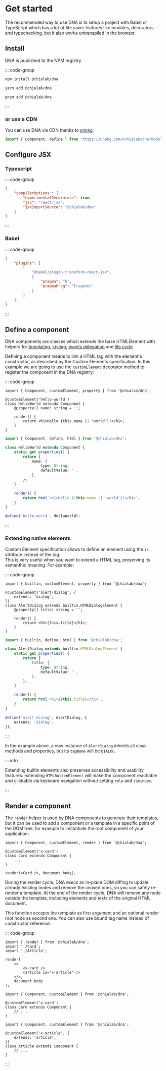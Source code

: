 # Get started

The recommended way to use DNA is to setup a project with Babel or TypeScript which has a lot of life saver features like modules, decorators and typechecking, but it also works untranspiled in the browser.

## Install

DNA is published to the NPM registry

::: code-group

```bash [npm]
npm install @chialab/dna
```

```bash [yarn]
yarn add @chialab/dna
```

```bash [pnpm]
pnpm add @chialab/dna
```

:::

### or use a CDN

You can use DNA via CDN thanks to [unpkg](https://unpkg.com/):

```ts
import { Component, define } from 'https://unpkg.com/@chialab/dna?module';
```

## Configure JSX

### Typescript

::: code-group

```json [tsconfig.json]
{
    "compilerOptions": {
        "experimentalDecorators": true,
        "jsx": "react-jsx",
        "jsxImportSource": "@chialab/dna"
    }
}
```

:::

### Babel

::: code-group

```json [babel.config.json]
{
    "plugins": [
        [
            "@babel/plugin-transform-react-jsx",
            {
                "pragma": "h",
                "pragmaFrag": "Fragment"
            }
        ]
    ]
}
```

:::

## Define a component

DNA components are classes which extends the base HTMLElement with helpers for [templating](./templates), [styling](./styles), [events delegation](./events) and [life cycle](./life-cycle).

Defining a component means to link a HTML tag with the element's constructor, as described by the Custom Elements specification.
In this example we are going to use the `customElement` decorator method to register the component in the DNA registry:

::: code-group

```tsx [TypeScript]
import { Component, customElement, property } from '@chialab/dna';

@customElement('hello-world')
class HelloWorld extends Component {
    @property() name: string = '';

    render() {
        return <h1>Hello {this.name || 'world'}!</h1>;
    }
}
```

```ts [JavaScript]
import { Component, define, html } from '@chialab/dna';

class HelloWorld extends Component {
    static get properties() {
        return {
            name: {
                type: String,
                defaultValue: '',
            },
        };
    }

    render() {
        return html`<h1>Hello ${this.name || 'world'}!</h1>`;
    }
}

define('hello-world', HelloWorld);
```

:::

### Extending native elements

Custom Element specification allows to define an element using the `is` attribute instead of the tag.  
This is very useful when you want to extend a HTML tag, preserving its semanthic meaning. For example:

::: code-group

```tsx [TypeScript]
import { builtin, customElement, property } from '@chialab/dna';

@customElement('alert-dialog', {
    extends: 'dialog',
})
class AlertDialog extends builtin.HTMLDialogElement {
    @property() title: string = '';

    render() {
        return <h1>{this.title}</h1>;
    }
}
```

```ts [JavaScript]
import { builtin, define, html } from '@chialab/dna';

class AlertDialog extends builtin.HTMLDialogElement {
    static get properties() {
        return {
            title: {
                type: String,
                defaultValue: '',
            },
        };
    }

    render() {
        return html`<h1>${this.title}</h1>`;
    }
}

define('alert-dialog', AlertDialog, {
    extends: 'dialog',
});
```

:::

In the example above, a new instance of `AlertDialog` inherits all class methods and properties, but its `tagName` will be `DIALOG`.

::: info

Extending builtin elements also preserves accessibility and usability features: extending `HTMLButtonElement` will make the component reachable and clickable via keyboard navigation without setting `role` and `tabindex`.

:::

## Render a component

The `render` helper is used by DNA components to generate their templates, but it can be used to add a component or a template in a specific point of the DOM tree, for example to instantiate the root component of your application:

```tsx
import { Component, customElement, render } from '@chialab/dna';

@customElement('x-card')
class Card extends Component {
    ...
}

render(<Card />, document.body);
```

During the render cycle, DNA execs an in-place DOM diffing to update already existing nodes and remove the unused ones, so you can safely re-render a template. At the end of the render cycle, DNA will remove any node outside the template, including elements and texts of the original HTML document.

This function accepts the template as first argument and an optional render root node as second one. You can also use bound tag name instead of constructor reference:

::: code-group

```tsx [main.tsx]
import { render } from '@chialab/dna';
import './Card';
import './Article';

render(
    <>
        <x-card />
        <article is="x-article" />
    </>,
    document.body
);
```

```tsx [Card.tsx]
import { Component, customElement } from '@chialab/dna';

@customElement('x-card')
class Card extends Component {
    // ...
}
```

```tsx [Article.tsx]
import { Component, customElement } from '@chialab/dna';

@customElement('x-article', {
    extends: 'article',
})
class Article extends Component {
    // ...
}
```

:::
